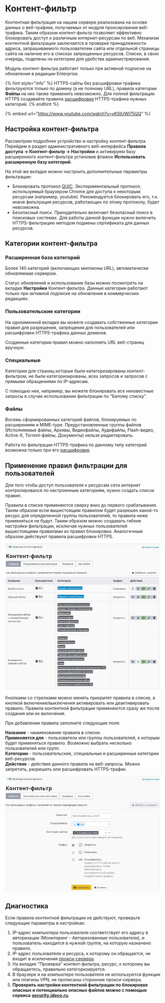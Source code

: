 # Контент-фильтр

Контентная фильтрация на нашем сервере реализована на основе данных о веб-трафике, получаемых от модуля проксирования веб-трафика. Таким образом контент-фильтр позволяет эффективно блокировать доступ к различным интернет-ресурсам по веб. Механизм контентной фильтрации заключается в проверке принадлежности адреса, запрашиваемого пользователем сайта или отдельной страницы сайта на наличие его в списках запрещенных ресурсов. Списки, в свою очередь, поделены на категории для удобства администрирования.

Модуль контент-фильтра работает только при активной подписке на обновления в редакции Enterprise.

{% hint style="info" %}
HTTPS-сайты без расшифровки трафика фильтруются только по домену \(а не полному URL\), правила категории **Файлы** на них также применить невозможно. Для полной фильтрации HTTPS создавайте правила [расшифровки](filtering-https-traffic.md) HTTPS-трафика нужных категорий.
{% endhint %}

{% embed url="https://www.youtube.com/watch?v=yKStUWl75QQ" %}

## Настройка контент-фильтра

Рассмотрим подробнее устройство и настройку контент-фильтра. Перейдем в раздел административного веб-интерфейса **Правила доступа -&gt; Контент-фильтр -&gt; Настройки** и активируем базу расширенного контент-фильтра установив флажок **Использовать расширенную базу категорий**.

На этой же вкладке можно настроить дополнительные параметры фильтрации:

* Блокировать протокол [QUIC](https://ru.wikipedia.org/wiki/QUIC). Экспериментальный протокол, используемый браузером Chrome для доступа к некоторым ресурсам \(например, youtube\). Рекомендуется блокировать его, т.к. иначе фильтрация ресурсов, работающих по этому протоколу, будет невозможна.
* Безопасный поиск. Принудительно включает безопасный поиск в поисковых системах. Для работы данной функции нужно включить HTTPS-фильтрацию методом подмены сертификата для данных ресурсов.

## Категории контент-фильтра

### Расширенная база категорий

Более 140 категорий \(включающих миллионы URL\), автоматически обновляемая сервером.

Статус обновлений и использование базы можно посмотреть на вкладке **Настройки** Контент-фильтра. Данные категории работают только при активной подписке на обновления в коммерческих редакциях.

### Пользовательские категории

На одноименной вкладке вы можете создавать собственные категории правил для разрешения, запрещения для пользователей или расшифровки HTTPS-трафика данных доменов.

Созданные категории правил можно наполнять URL веб-страниц вручную.

### Специальные

Категории для страниц которые были категоризированы контент-фильтром, не были категоризированы, всех запросов и запросов с прямыми обращениями по IP-адресам.

С помощью нее, например, вы можете блокировать все неизвестные запросы в случае использовании фильтрации по "Белому списку".

### Файлы

Восемь сформированных категорий файлов, блокируемых по расширениям и MIME-type. Предустановленные группы файлов \(Исполняемые файлы, Архивы, Видеофайлы, Аудифайлы, Flash-видео, Active-X, Torrent-файлы, Документы\) нельзя редактировать.

Работа по фильтрации HTTPS-трафика по данному типу категорий возможна только при его [расшифровке](filtering-https-traffic.md).

## Применение правил фильтрации для пользователей

Для того чтобы доступ пользователя к ресурсам сети интернет контролировался по настроенным категориям, нужно создать список правил.

Правила в списке применяются сверху вниз до первого срабатывания. Таким образом если вышестоящим правилом будет разрешен какой-то ресурс для определенной группы пользователей, то правила ниже применяться не будут. Таким образом можно создавать гибкие настройки фильтрации, исключая нужных пользователей вышестоящими правилами из правил блокировки. Аналогичным образом действуют правила расшифровки HTTPS.

![](../../.gitbook/assets/rule_kf-7-9-.jpeg)

Кнопками со стрелками можно менять приоритет правила в списке, а кнопкой включения/выключения активировать или деактивировать правило. Правила контентной фильтрации применяются сразу же после создания или их включения.

При добавлении правила заполните следующие поля:

**Название** - наименование правила в списке.  
**Применяется для** - пользователи или группы пользователей, к которым будет применяться правило. Возможно выбрать несколько пользователей или групп.  
**Категории** - пользовательские, специальные и расширенные категории веб-ресурсов.  
**Действие** - действие данного правила на веб-запросы. Можно запретить, разрешить или расшифровать HTTPS-трафик.

![](../../.gitbook/assets/create_rule-7-9-.jpeg)

## Диагностика

Если правила контентной фильтрации не действуют, проверьте следующие параметры в настройках:

1. IP-адрес компьютера пользователя соответствует его адресу в авторизации \(Мониторинг - Авторизованные пользователи\), и пользователь находится в нужной группе, на которую назначено правило.
2. IP-адрес пользователи и ресурса, к которому он обращается, не входит в исключения [прокси-сервера](../../services/proxy/).
3. На вкладке "Проверка" контент-фильтра, ресурс, к которому вы обращаетесь, правильно категоризируется.
4. В браузере и на компьютере пользователя не используются функции или плагины VPN, не прописаны сторонние прокси-сервера.
5. **Проверить настройки контентной фильтрации по блокировке опасных и потенциально опасных файлов можно с помощью сервиса** [**security.ideco.ru**](https://security.ideco.ru/)**.**



